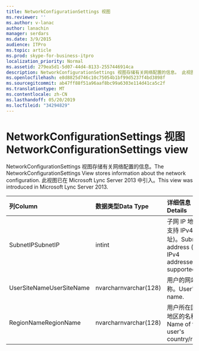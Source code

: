 ```yaml
---
title: NetworkConfigurationSettings 视图
ms.reviewer: ''
ms.author: v-lanac
author: lanachin
manager: serdars
ms.date: 3/9/2015
audience: ITPro
ms.topic: article
ms.prod: skype-for-business-itpro
localization_priority: Normal
ms.assetid: 279ea5d1-5d07-44d4-8133-2557446914ca
description: NetworkConfigurationSettings 视图存储有关网络配置的信息。 此视图已在 Microsoft Lync Server 2013 中引入。
ms.openlocfilehash: e8d8825d746c10c75054b1bf99d5237f4bd3898f
ms.sourcegitcommit: ab47ff88f51a96aaf8bc99a6303e114d41ca5c2f
ms.translationtype: MT
ms.contentlocale: zh-CN
ms.lasthandoff: 05/20/2019
ms.locfileid: "34294829"
---
```

# <a name="networkconfigurationsettings-view"></a><span data-ttu-id="f4751-104">NetworkConfigurationSettings 视图</span><span class="sxs-lookup"><span data-stu-id="f4751-104">NetworkConfigurationSettings view</span></span>
 
<span data-ttu-id="f4751-105">NetworkConfigurationSettings 视图存储有关网络配置的信息。</span><span class="sxs-lookup"><span data-stu-id="f4751-105">The NetworkConfigurationSettings View stores information about the network configuration.</span></span> <span data-ttu-id="f4751-106">此视图已在 Microsoft Lync Server 2013 中引入。</span><span class="sxs-lookup"><span data-stu-id="f4751-106">This view was introduced in Microsoft Lync Server 2013.</span></span>
  
|<span data-ttu-id="f4751-107">**列**</span><span class="sxs-lookup"><span data-stu-id="f4751-107">**Column**</span></span>|<span data-ttu-id="f4751-108">**数据类型**</span><span class="sxs-lookup"><span data-stu-id="f4751-108">**Data Type**</span></span>|<span data-ttu-id="f4751-109">**详细信息**</span><span class="sxs-lookup"><span data-stu-id="f4751-109">**Details**</span></span>|
|:-----|:-----|:-----|
|<span data-ttu-id="f4751-110">SubnetIP</span><span class="sxs-lookup"><span data-stu-id="f4751-110">SubnetIP</span></span>  <br/> |<span data-ttu-id="f4751-111">int</span><span class="sxs-lookup"><span data-stu-id="f4751-111">int</span></span>  <br/> |<span data-ttu-id="f4751-112">子网 IP 地址 (仅支持 IPv4 地址)。</span><span class="sxs-lookup"><span data-stu-id="f4751-112">Subnet IP address (only IPv4 addresses are supported).</span></span>  <br/> |
|<span data-ttu-id="f4751-113">UserSiteName</span><span class="sxs-lookup"><span data-stu-id="f4751-113">UserSiteName</span></span>  <br/> |<span data-ttu-id="f4751-114">nvarchar</span><span class="sxs-lookup"><span data-stu-id="f4751-114">nvarchar(128)</span></span>  <br/> |<span data-ttu-id="f4751-115">用户的网站名称。</span><span class="sxs-lookup"><span data-stu-id="f4751-115">User's site name.</span></span>  <br/> |
|<span data-ttu-id="f4751-116">RegionName</span><span class="sxs-lookup"><span data-stu-id="f4751-116">RegionName</span></span>  <br/> |<span data-ttu-id="f4751-117">nvarchar</span><span class="sxs-lookup"><span data-stu-id="f4751-117">nvarchar(128)</span></span>  <br/> |<span data-ttu-id="f4751-118">用户所在国家/地区的名称。</span><span class="sxs-lookup"><span data-stu-id="f4751-118">Name of the user's country/region.</span></span>  <br/> |
   

